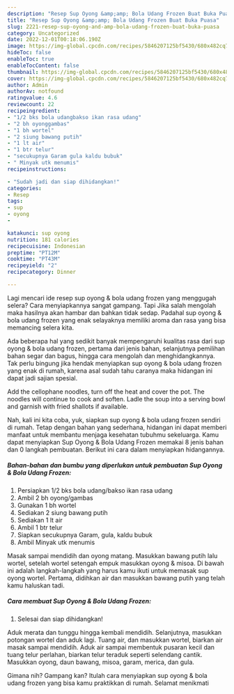 ```yaml
---
description: "Resep Sup Oyong &amp;amp; Bola Udang Frozen Buat Buka Puasa"
title: "Resep Sup Oyong &amp;amp; Bola Udang Frozen Buat Buka Puasa"
slug: 2221-resep-sup-oyong-and-amp-bola-udang-frozen-buat-buka-puasa
category: Uncategorized
date: 2022-12-01T00:18:06.190Z
image: https://img-global.cpcdn.com/recipes/5846207125bf5430/680x482cq70/sup-oyong-bola-udang-frozen-foto-resep-utama.jpg
hideToc: false
enableToc: true
enableTocContent: false
thumbnail: https://img-global.cpcdn.com/recipes/5846207125bf5430/680x482cq70/sup-oyong-bola-udang-frozen-foto-resep-utama.jpg
cover: https://img-global.cpcdn.com/recipes/5846207125bf5430/680x482cq70/sup-oyong-bola-udang-frozen-foto-resep-utama.jpg
author: Admin
authorAv: notfound
ratingvalue: 4.6
reviewcount: 22
recipeingredient:
- "1/2 bks bola udangbakso ikan rasa udang"
- "2 bh oyonggambas"
- "1 bh wortel"
- "2 siung bawang putih"
- "1 lt air"
- "1 btr telur"
- "secukupnya Garam gula kaldu bubuk"
- " Minyak utk menumis"
recipeinstructions:

- "Sudah jadi dan siap dihidangkan!"
categories:
- Resep
tags:
- sup
- oyong
- 

katakunci: sup oyong  
nutrition: 181 calories
recipecuisine: Indonesian
preptime: "PT12M"
cooktime: "PT43M"
recipeyield: "2"
recipecategory: Dinner

---
```



Lagi mencari ide resep sup oyong &amp; bola udang frozen yang menggugah selera? Cara menyiapkannya sangat gampang. Tapi Jika salah mengolah maka hasilnya akan hambar dan bahkan tidak sedap. Padahal sup oyong &amp; bola udang frozen yang enak selayaknya memiliki aroma dan rasa yang bisa memancing selera kita.


Ada beberapa hal yang sedikit banyak mempengaruhi kualitas rasa dari sup oyong &amp; bola udang frozen, pertama dari jenis bahan, selanjutnya pemilihan bahan segar dan bagus, hingga cara mengolah dan menghidangkannya. Tak perlu bingung jika hendak menyiapkan sup oyong &amp; bola udang frozen yang enak di rumah, karena asal sudah tahu caranya maka hidangan ini dapat jadi sajian spesial.

Add the cellophane noodles, turn off the heat and cover the pot. The noodles will continue to cook and soften. Ladle the soup into a serving bowl and garnish with fried shallots if available.


Nah, kali ini kita coba, yuk, siapkan sup oyong &amp; bola udang frozen sendiri di rumah. Tetap dengan bahan yang sederhana, hidangan ini dapat memberi manfaat untuk membantu menjaga kesehatan tubuhmu sekeluarga. Kamu dapat menyiapkan Sup Oyong &amp; Bola Udang Frozen memakai 8 jenis bahan dan 0 langkah pembuatan. Berikut ini cara dalam menyiapkan hidangannya.

<!--inarticleads1-->

##### Bahan-bahan dan bumbu yang diperlukan untuk pembuatan Sup Oyong &amp; Bola Udang Frozen:

1. Persiapkan 1/2 bks bola udang/bakso ikan rasa udang
1. Ambil 2 bh oyong/gambas
1. Gunakan 1 bh wortel
1. Sediakan 2 siung bawang putih
1. Sediakan 1 lt air
1. Ambil 1 btr telur
1. Siapkan secukupnya Garam, gula, kaldu bubuk
1. Ambil  Minyak utk menumis


Masak sampai mendidih dan oyong matang. Masukkan bawang putih lalu wortel, setelah wortel setengah empuk masukkan oyong &amp; misoa. Di bawah ini adalah langkah-langkah yang harus kamu ikuti untuk memasak sup oyong wortel. Pertama, didihkan air dan masukkan bawang putih yang telah kamu haluskan tadi. 

<!--inarticleads2-->

##### Cara membuat Sup Oyong &amp; Bola Udang Frozen:


1. Selesai dan siap dihidangkan!

Aduk merata dan tunggu hingga kembali mendidih. Selanjutnya, masukkan potongan wortel dan aduk lagi. Tuang air, dan masukkan wortel, biarkan air masak sampai mendidih. Aduk air sampai membentuk pusaran kecil dan tuang telur perlahan, biarkan telur teraduk seperti selendang cantik. Masukkan oyong, daun bawang, misoa, garam, merica, dan gula. 

Gimana nih? Gampang kan? Itulah cara menyiapkan sup oyong &amp; bola udang frozen yang bisa kamu praktikkan di rumah. Selamat menikmati
